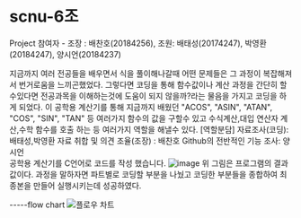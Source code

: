# scnu-6조
Project 참여자 - 조장 : 배찬호(20184256), 조원: 배태성(20174247), 박영환(20184247), 양시언(20184237)


지금까지 여러 전공들을 배우면서 식을 풀이해나갈때 어떤 문제들은 그 과정이 복잡해져서 번거로움을 느끼곤했었다.
그렇다면 코딩을 통해 함수값이나 계산 과정을 간단히 할수있다면 전공과목을 이해하는것에 도움이 되지 않을까?라는 물음을 가지고 코딩을 하게 되었다.
이 공학용 계산기를 통해 지금까지 배웠던 "ACOS", "ASIN", "ATAN", "COS", "SIN", "TAN"
등 여러가지 함수의 값을 구할수 있고 수식계산,대입 연산자 계산,수학 함수를 호출 하는 등 여러가지 역할을 해낼수 있다.
[역할분담] 자료조사(코딩):배태성,박영환  자료 취합 및 의견 조율(조장) : 배찬호 Github의 전반적인 기능 조사: 양시언   
공학용 계산기를 C언어로 코드를 작성 했습니다.
![image](https://user-images.githubusercontent.com/101316864/165744709-8e11fdd4-7f41-4821-a035-ffb03f4a1802.png)
위 그림은 프로그램의 결과값이다.
과정을 말하자면 파트별로 코딩할 부분을 나눴고 코딩한 부분들을 종합하여 최종본을 만들어 실행시키는데 성공하였다.




-----flow chart 
![플로우 차트](https://user-images.githubusercontent.com/101316967/171579209-bab4dca3-6fbc-4e12-ab93-4e5cb6165fde.PNG)
